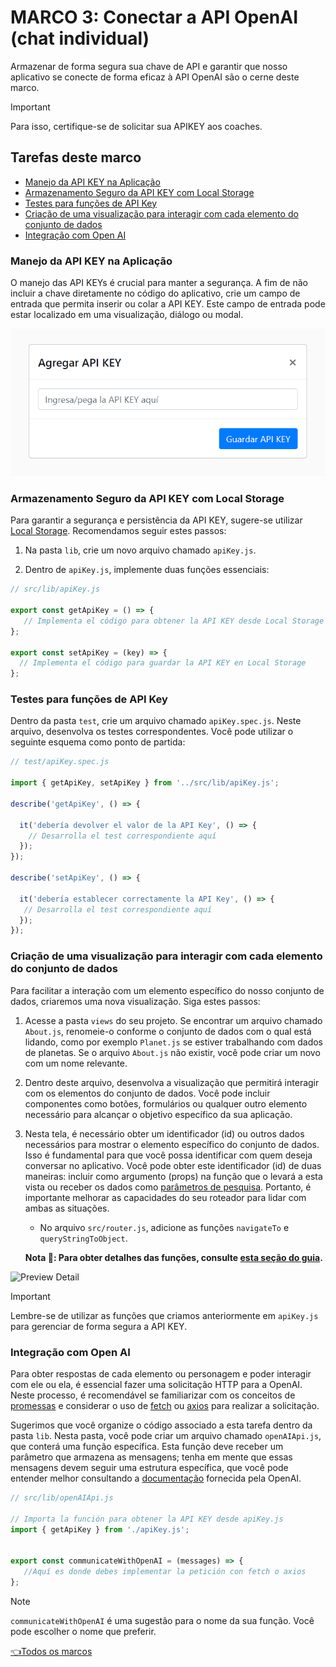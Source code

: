 # **MARCO 3:** Conectar a API OpenAI (chat individual)

Armazenar de forma segura sua chave de API e garantir que nosso aplicativo se
conecte de forma eficaz à API OpenAI são o cerne deste marco.
<!-- Este é um dica do Github Pages, https://github.com/orgs/community/discussions/16925 -->
> [!IMPORTANT]
> Para isso, certifique-se de solicitar sua APIKEY aos coaches.

## Tarefas deste marco

- [Manejo da API KEY na Aplicação](#manejo-da-api-key-na-aplicação)
- [Armazenamento Seguro da API KEY com Local Storage](#armazenamento-seguro-da-api-key-com-local-storage)
- [Testes para funções de API Key](#testes-para-funções-de-api-key)
- [Criação de uma visualização para interagir com cada elemento do conjunto de dados](#criação-de-uma-visualização-para-interagir-com-cada-elemento-do-conjunto-de-dados)
- [Integração com Open AI](#integração-com-open-ai)

### Manejo da API KEY na Aplicação

O manejo das API KEYs é crucial para manter a segurança.
A fim de não incluir a chave diretamente no código do aplicativo,
crie um campo de entrada que permita inserir ou colar a API KEY.
Este campo de entrada pode estar localizado em uma visualização,
diálogo ou modal.

![Preview apiKey](./assets/previewApiKey.png)

### Armazenamento Seguro da API KEY com Local Storage

Para garantir a segurança e persistência da
API KEY, sugere-se utilizar [Local Storage](https://developer.mozilla.org/pt-BR/docs/Web/API/Window/localStorage).
Recomendamos seguir estes passos:

1. Na pasta `lib`, crie um novo arquivo chamado `apiKey.js`.

2. Dentro de `apiKey.js`, implemente duas funções essenciais:

```js
// src/lib/apiKey.js

export const getApiKey = () => {
   // Implementa el código para obtener la API KEY desde Local Storage
};

export const setApiKey = (key) => {
  // Implementa el código para guardar la API KEY en Local Storage
};
```

### Testes para funções de API Key

Dentro da pasta `test`, crie um arquivo chamado
`apiKey.spec.js`. Neste arquivo, desenvolva os
testes correspondentes. Você pode utilizar o seguinte
esquema como ponto de partida:

``` js
// test/apiKey.spec.js

import { getApiKey, setApiKey } from '../src/lib/apiKey.js';

describe('getApiKey', () => {

  it('debería devolver el valor de la API Key', () => {
    // Desarrolla el test correspondiente aquí
  });
});

describe('setApiKey', () => {

  it('debería establecer correctamente la API Key', () => {
   // Desarrolla el test correspondiente aquí
  });
});

```

### Criação de uma visualização para interagir com cada elemento do conjunto de dados

Para facilitar a interação com um elemento específico do nosso
conjunto de dados, criaremos uma nova visualização. Siga estes passos:

1. Acesse a pasta `views` do seu projeto.
Se encontrar um arquivo chamado `About.js`,
renomeie-o conforme o conjunto de dados
com o qual está lidando, como por exemplo `Planet.js`
se estiver trabalhando com dados de planetas.
Se o arquivo `About.js` não existir,
você pode criar um novo com um nome relevante.

2. Dentro deste arquivo, desenvolva a visualização que permitirá interagir
com os elementos do conjunto de dados. Você pode incluir componentes como botões,
formulários ou qualquer outro elemento necessário para alcançar o objetivo específico
da sua aplicação.

3. Nesta tela, é necessário obter um identificador (id)
ou outros dados necessários para mostrar o elemento específico do conjunto
de dados. Isso é fundamental para que você possa
identificar com quem deseja conversar no aplicativo.
Você pode obter este identificador (id) de duas maneiras:
incluir como argumento (props) na função que o levará
a esta vista ou receber os dados como
[parâmetros de pesquisa](https://developer.mozilla.org/pt-BR/docs/Web/API/URLSearchParams).
Portanto, é importante melhorar as capacidades do seu
roteador para lidar com ambas as situações.

    + No arquivo `src/router.js`, adicione as funções
    `navigateTo` e `queryStringToObject`.

    **Nota 📝:
    Para obter detalhes das funções, consulte
    [esta seção do guia](https://github.com/Laboratoria/curriculum/blob/main/guides/router-spa/README.pt.md#api-de-router-b%C3%A1sico).**

![Preview Detail](./assets/previewDetail.gif)

> [!IMPORTANT]
> Lembre-se de utilizar as funções que criamos anteriormente em `apiKey.js`
para gerenciar de forma segura a API KEY.

### Integração com Open AI

Para obter respostas de cada elemento ou personagem e poder interagir
com ele ou ela, é essencial fazer uma solicitação HTTP para a OpenAI.
Neste processo, é recomendável se familiarizar com os conceitos de
[promessas](https://curriculum.laboratoria.la/pt/topics/javascript/async/promises)
e considerar o uso de
[fetch](https://developer.mozilla.org/pt-BR/docs/Web/API/Fetch_API/Using_Fetch)
ou [axios](https://axios-http.com/docs/intro)
para realizar a solicitação.

Sugerimos que você organize o código associado a esta tarefa dentro da pasta `lib`.
Nesta pasta, você pode criar um arquivo chamado `openAIApi.js`,
que conterá uma função específica. Esta função deve receber um parâmetro
que armazena as mensagens; tenha em mente que essas mensagens devem seguir uma
estrutura específica, que você pode entender melhor consultando a
[documentação](https://platform.openai.com/docs/api-reference/chat/create)
fornecida pela OpenAI.

```js
// src/lib/openAIApi.js

// Importa la función para obtener la API KEY desde apiKey.js
import { getApiKey } from './apiKey.js';


export const communicateWithOpenAI = (messages) => {
   //Aquí es donde debes implementar la petición con fetch o axios
};

```

> [!NOTE]
> `communicateWithOpenAI` é uma sugestão para o nome
da sua função. Você pode escolher o nome que preferir.

[👈Todos os marcos](../README.md#6-marcos)
